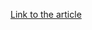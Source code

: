 [Link to the article](https://www.trendmicro.com/en_us/research/23/j/darkgate-opens-organizations-for-attack-via-skype-teams.html)
